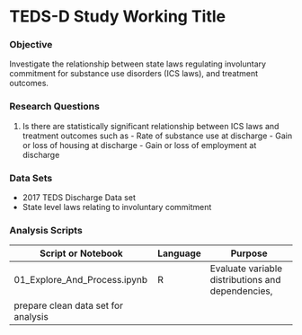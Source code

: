 # TEDS-D Study Working Title

### Objective
Investigate the relationship between state laws regulating involuntary commitment for substance use disorders (ICS laws), and treatment outcomes.

### Research Questions
  1. Is there are statistically significant relationship between ICS laws and treatment outcomes such as
    - Rate of substance use at discharge
    - Gain or loss of housing at discharge
    - Gain or loss of employment at discharge

### Data Sets
  - 2017 TEDS Discharge Data set
  - State level laws relating to involuntary commitment
  
### Analysis Scripts
  |Script or Notebook       | Language | Purpose |
  |-------------------------|----------|---------|
  |01_Explore_And_Process.ipynb| R | Evaluate variable distributions and dependencies,
  prepare clean data set for analysis|
  

  
